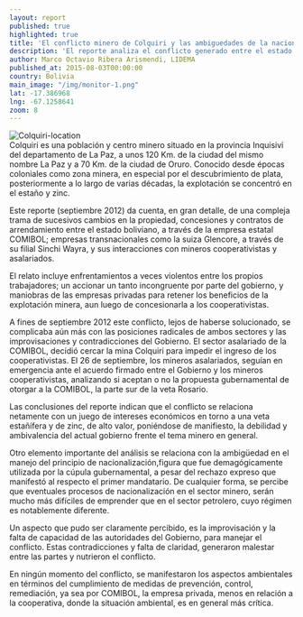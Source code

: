 ```yaml
---
layout: report
published: true
highlighted: true
title: 'El conflicto minero de Colquiri y las ambiguedades de la nacionalización - Síntesis'
description: 'El reporte analiza el conflicto generado entre el estado boliviano, empresas privadas, mineros asalariados y mineros cooperativistas a raiz de la intención de nacionalizar la explotación minera del  estaño y zinc en la mina Colquiri.'
author: Marco Octavio Ribera Arismendi, LIDEMA
published_at: 2015-08-03T00:00:00
country: Bolivia
main_image: "/img/monitor-1.png"
lat: -17.386968
lng: -67.1258641
zoom: 8
---
```

<div class="pull-left img-content">
  <img alt="Colquiri-location" class="img-responsive" src="http://i.imgur.com/TPG5R16.png">
</div>
Colquiri es una población y centro minero situado en la provincia Inquisivi del departamento de La Paz, a unos 120 Km. de la ciudad del mismo nombre La Paz y a 70 Km. de la ciudad de Oruro. Conocido desde épocas coloniales como zona minera, en especial por el descubrimiento de plata, posteriormente a lo largo de varias décadas, la explotación se concentró en el estaño y zinc.

Este reporte (septiembre 2012) da cuenta, en gran detalle, de una compleja trama de sucesivos cambios en la propiedad, concesiones y contratos de arrendamiento entre el estado boliviano, a través de la empresa estatal COMIBOL; empresas transnacionales como la suiza Glencore, a través de su filial Sinchi Wayra, y sus interacciones con mineros cooperativistas y asalariados.

El relato incluye enfrentamientos a veces violentos entre los propios trabajadores; un accionar un tanto incongruente por parte del gobierno, y maniobras de las empresas privadas para retener los beneficios de la explotación minera, aun luego de concesionarla a los cooperativistas.

A fines de septiembre 2012 este conflicto, lejos de haberse solucionado, se complicaba aún más con las posiciones radicales de ambos sectores y las improvisaciones y contradicciones del Gobierno. El sector asalariado de la COMIBOL, decidió cercar la mina Colquiri para impedir el ingreso de los cooperativistas. El 26 de septiembre, los mineros asalariados, seguían en emergencia ante el acuerdo firmado entre el Gobierno y los mineros cooperativistas, analizando si aceptan o no la propuesta gubernamental de otorgar a la COMIBOL, la parte sur de la veta Rosario.

Las conclusiones del reporte indican que el conflicto se relaciona netamente con un juego de intereses económicos en torno a una veta estañífera y de zinc, de alto valor, poniéndose de manifiesto, la debilidad y ambivalencia del actual gobierno frente el tema minero en general.

Otro elemento importante del análisis se relaciona con la ambigüedad en el manejo del principio de nacionalización,figura que fue demagógicamente utilizada por la cúpula gubernamental, a pesar del rechazo expreso que manifestó al respecto el primer mandatario. De cualquier forma, se percibe que eventuales procesos de nacionalización en el sector minero, serán mucho más difíciles de emprender que en el sector petrolero, cuyo régimen es notablemente diferente.

Un aspecto que pudo ser claramente percibido, es la improvisación y la falta de capacidad de las autoridades del Gobierno, para manejar el conflicto. Estas contradicciones y falta de claridad, generaron malestar entre las partes y nutrieron el conflicto.

En ningún momento del conflicto, se manifestaron los aspectos ambientales en términos del cumplimiento de medidas de prevención, control, remediación, ya sea por COMIBOL, la empresa privada, menos en relación a la cooperativa, donde la situación ambiental, es en general más crítica.